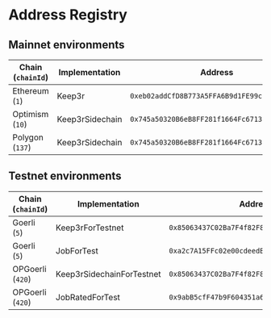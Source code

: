 # Address Registry

## Mainnet environments
| Chain (`chainId`) | Implementation | Address |
| -------- | -------- | -------- |
| Ethereum (`1`)    | Keep3r     | `0xeb02addCfD8B773A5FFA6B9d1FE99c566f8c44CC`     |
| Optimism (`10`)    | Keep3rSidechain     | `0x745a50320B6eB8FF281f1664Fc6713991661B129`     |
| Polygon (`137`)    | Keep3rSidechain     | `0x745a50320B6eB8FF281f1664Fc6713991661B129`     |

## Testnet environments
| Chain (`chainId`) | Implementation | Address |
| -------- | -------- | -------- |
| Goerli (`5`)    | Keep3rForTestnet     | `0x85063437C02Ba7F4f82F898859e4992380DEd3bb`     |
| Goerli (`5`)    | JobForTest     | `0xa2c7A15FFc02e00cdeedBba56c41dAaed84f8734`     |
| OPGoerli (`420`)    | Keep3rSidechainForTestnet     | `0x85063437C02Ba7F4f82F898859e4992380DEd3bb`     |
| OPGoerli (`420`)    | JobRatedForTest     | `0x9abB5cfF47b9F604351a6f0730d9fe39Fb620B2b`     |